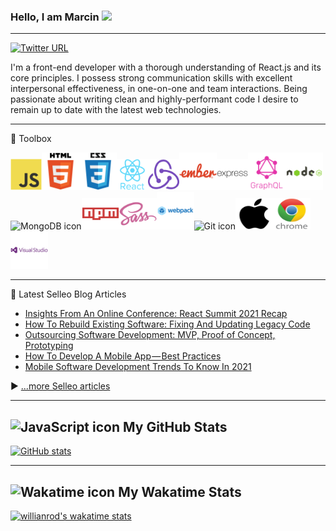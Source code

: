 ### Hello, I am Marcin <img src="https://raw.githubusercontent.com/MartinHeinz/MartinHeinz/master/wave.gif" width="30px">

---

[![Twitter URL](https://img.shields.io/twitter/url?label=Tweet%20me&style=social&url=https%3A%2F%2Ftwitter.com%2Fmarcincholewka)](https://twitter.com/marcincholewka)

I'm a front-end developer with a thorough understanding of React.js and its core principles.
I possess strong communication skills with excellent interpersonal effectiveness, in one-on-one and team interactions.
Being passionate about writing clean and highly-performant code I desire to remain up to date with the latest web technologies.

---

🧰 Toolbox

<img src="https://github.com/devicons/devicon/blob/master/icons/javascript/javascript-original.svg" alt="JavaScript icon" width="50" height="50" /><img src="https://github.com/devicons/devicon/blob/master/icons/html5/html5-original-wordmark.svg" alt="HTML5 icon" width="60" height="60" /><img src="https://github.com/devicons/devicon/blob/master/icons/css3/css3-original-wordmark.svg" alt="CSS3 icon" width="60" height="60" /><img src="https://github.com/devicons/devicon/blob/master/icons/react/react-original-wordmark.svg" alt="React icon" width="50" height="50" /><img src="https://github.com/devicons/devicon/blob/master/icons/redux/redux-original.svg" alt="Redux icon" width="50" height="50" /><img src="https://github.com/devicons/devicon/blob/master/icons/ember/ember-original-wordmark.svg" alt="Ember icon" width="60" height="60" /><img src="https://github.com/devicons/devicon/blob/master/icons/express/express-original-wordmark.svg" alt="Express icon" width="50" height="50" /><img src="https://github.com/devicons/devicon/blob/master/icons/graphql/graphql-plain-wordmark.svg" alt="GraphQL icon" width="60" height="60" /><img src="https://github.com/devicons/devicon/blob/master/icons/nodejs/nodejs-original-wordmark.svg" alt="NodeJS icon" width="60" height="60" /><img src="https://cdn.worldvectorlogo.com/logos/mongodb.svg" alt="MongoDB icon" width="60" height="50" /><img src="https://github.com/devicons/devicon/blob/master/icons/npm/npm-original-wordmark.svg" alt="NPM icon" width="60" height="50" /><img src="https://github.com/devicons/devicon/blob/master/icons/sass/sass-original.svg" alt="SASS icon" width="60" height="50" /><img src="https://github.com/devicons/devicon/blob/master/icons/webpack/webpack-original-wordmark.svg" alt="Webpack icon" width="60" height="60" /><img src="https://cdn.worldvectorlogo.com/logos/git.svg" alt="Git icon" width="60" height="30" /><img src="https://github.com/devicons/devicon/blob/master/icons/apple/apple-original.svg" alt="Apple icon" width="60" height="50" /><img src="https://github.com/devicons/devicon/blob/master/icons/chrome/chrome-original-wordmark.svg" alt="Chrome icon" width="60" height="50" /><img src="https://github.com/devicons/devicon/blob/master/icons/visualstudio/visualstudio-plain-wordmark.svg" alt="VSCode icon" width="60" height="60" />

---

📖 Latest Selleo Blog Articles

<!-- BLOG-POST-LIST:START -->
- [Insights From An Online Conference: React Summit 2021 Recap](https://medium.com/selleo/insights-from-an-online-conference-react-summit-2021-recap-94537b0c87a3?source=rss----d0d4ff9f673d---4)
- [How To Rebuild Existing Software: Fixing And Updating Legacy Code](https://medium.com/selleo/how-to-rebuild-existing-software-fixing-and-updating-legacy-code-c467aa53b033?source=rss----d0d4ff9f673d---4)
- [Outsourcing Software Development: MVP, Proof of Concept, Prototyping](https://medium.com/selleo/outsourcing-software-development-mvp-proof-of-concept-prototyping-66ec9ad28ecc?source=rss----d0d4ff9f673d---4)
- [How To Develop A Mobile App — Best Practices](https://medium.com/selleo/how-to-develop-a-mobile-app-best-practices-6f641cc621a?source=rss----d0d4ff9f673d---4)
- [Mobile Software Development Trends To Know In 2021](https://medium.com/selleo/mobile-software-development-trends-to-know-in-2021-c205be89cfb8?source=rss----d0d4ff9f673d---4)
<!-- BLOG-POST-LIST:END -->

▶️ [...more Selleo articles](https://selleo.com/blog)

---

## <img src="https://cdn.worldvectorlogo.com/logos/github-icon-1.svg" alt="JavaScript icon" width="60" height="30" /> My GitHub Stats

[![GitHub stats](https://github-readme-stats.vercel.app/api?username=MarcinCholewka&theme=chartreuse-dark&show_icons=true)](https://github.com/anuraghazra/github-readme-stats)

---


## <img src="https://cdn.worldvectorlogo.com/logos/wakatime.svg" alt="Wakatime icon" width="60" height="30" /> My Wakatime Stats

[![willianrod's wakatime stats](https://github-readme-stats.vercel.app/api/wakatime?username=marcin_cholewka)](https://github.com/anuraghazra/github-readme-stats)


